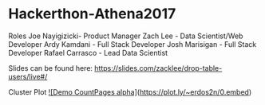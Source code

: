 # Hackerthon-Athena2017

Roles
Joe Nayigizicki- Product Manager
Zach Lee - Data Scientist/Web Developer
Ardy Kamdani - Full Stack Developer
Josh Marisigan - Full Stack Developer
Rafael Carrasco - Lead Data Scientist


Slides can be found here:
https://slides.com/zacklee/drop-table-users/live#/

Cluster Plot 
[![Demo CountPages alpha]](https://plot.ly/~erdos2n/0.embed)(https://plot.ly/~erdos2n/0.embed)
